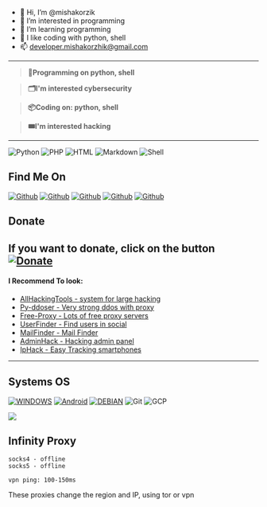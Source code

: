 - 👋 Hi, I’m @mishakorzik
- 👀 I’m interested in programming 
- 🌱 I’m learning programming
- 💞️ I like coding with python, shell
- 📫 developer.mishakorzhik@gmail.com
---
> **💾Programming on python, shell**

> **🗂️I'm interested cybersecurity**

> **📦Coding on: python, shell**

> **🎟️I'm interested hacking**

----

![Python](https://img.shields.io/badge/-Python-%230075a8?logo=python&logoColor=white&style=flat-square) ![PHP](https://img.shields.io/badge/-php-%230075a8?logo=php&logoColor=white&style=flat-square) ![HTML](https://img.shields.io/badge/-HTML-%23de4b25?logo=html5&logoColor=white&style=flat-square)
![Markdown](https://img.shields.io/badge/-Markdown-%23e9c241?logo=nim&logoColor=white&style=flat-square) ![Shell](https://img.shields.io/badge/-Shell-green?logo=shell&logoColor=white&style=flat-square) 

## Find Me On
[![Github](https://img.shields.io/badge/Reddit-MishaKorzhik-red?style=for-the-badge&logo=reddit)](https://www.reddit.com/u/Necessary_Mammoth368?utm_medium=android_app&utm_source=share)
[![Github](https://img.shields.io/badge/TELEGRAM-MishaKorzhik-orange?style=for-the-badge&logo=telegram)](https://t.me/ubp2q)
[![Github](https://img.shields.io/badge/GitHub-MishaKorzhik-yellow?style=for-the-badge&logo=github)](https://github.com/mishakorzik)
[![Github](https://img.shields.io/badge/Twitter-MishaKorzhik-blue?style=for-the-badge&logo=twitter)](https://twitter.com/MishaKorzhik)
[![Github](https://img.shields.io/badge/Discord-He1Zen-blue?style=for-the-badge&logo=discord)](https://discord.gg/xwpMuMYW57)

## Donate

**If you want to donate, click on the button**
<a href="https://www.buymeacoffee.com/misakorzik"><img title="Donate" src="https://img.shields.io/badge/Buy Me-A Coffee-yellow?style=for-the-badge&logo=github"></a>
------

#### I Recommend To look:

- <a 
href="https://github.com/mishakorzik/AllHackingTools">AllHackingTools - system for large hacking</a><br>
- <a href="https://github.com/mishakorzik/py-ddoser">Py-ddoser - Very strong ddos with proxy</a>
- <a href="https://github.com/mishakorzik/Free-Proxy">Free-Proxy - Lots of free proxy servers</a><br>
- <a href="https://github.com/mishakorzik/UserFinder">UserFinder - Find users in social</a><br>
- <a href="https://github.com/mishakorzik/MailFinder">MailFinder - Mail Finder</a><br>
- <a href="https://github.com/mishakorzik/AdminHack">AdminHack - Hacking admin panel</a><br>
- <a href="https://github.com/mishakorzik/IpHackk">IpHack - Easy Tracking smartphones</a><br>

-------
## Systems OS

[![WINDOWS](https://img.shields.io/badge/windows-black?style=for-the-badge&logo=windows&logoColor=white)](https://windows.com)
[![Android](https://img.shields.io/badge/Android-3DDC84?style=for-the-badge&logo=android&logoColor=white)](https://android.com)
[![DEBIAN](https://img.shields.io/badge/debian-ada61a?style=for-the-badge&logo=debian&logoColor=white)](https://www.debian.org)
![Git](https://img.shields.io/badge/Git-F05032?style=for-the-badge&logo=git&logoColor=white)
![GCP](https://img.shields.io/badge/Google_Cloud-4285F4?style=for-the-badge&logo=google-cloud&logoColor=white)

<img src="https://github-readme-stats.vercel.app/api?username=mishakorzik&show_icons=true&theme=default&line_height=25&layout=compact" /></p>

## Infinity Proxy
```
socks4 - offline
socks5 - offline

vpn ping: 100-150ms
```
These proxies change the region and IP, using tor or vpn

<!--
**mishakorzik/mishakorzik** is a ✨ _special_ ✨ repository because its `README.md` (this file) appears on your GitHub profile.

Here are some ideas to get you started:

- 🔭 I’m currently working on ...
- 🌱 I’m currently learning ...
- 👯 I’m looking to collaborate on ...
- 🤔 I’m looking for help with ...
- 💬 Ask me about ...
- 📫 How to reach me: ...
- 😄 Pronouns: ...
- ⚡ Fun fact: ...
-->
